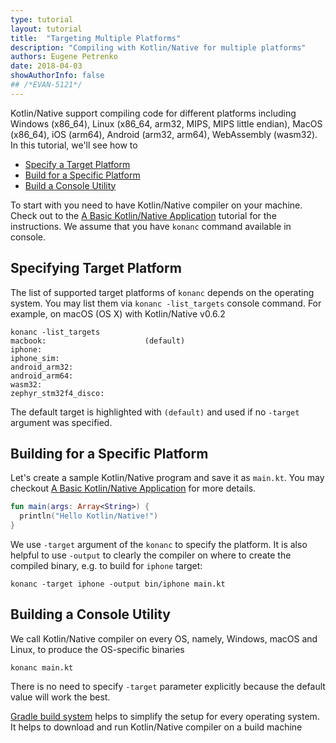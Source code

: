 ```yaml
---
type: tutorial
layout: tutorial
title:  "Targeting Multiple Platforms"
description: "Compiling with Kotlin/Native for multiple platforms"
authors: Eugene Petrenko
date: 2018-04-03
showAuthorInfo: false
## /*EVAN-5121*/
---
```


Kotlin/Native support compiling code for different platforms including
Windows (x86_64),
Linux (x86_64, arm32, MIPS, MIPS little endian),
MacOS (x86_64),
iOS (arm64),
Android (arm32, arm64),
WebAssembly (wasm32).
In this tutorial, we'll see how to

* [Specify a Target Platform](#specifying-target-platform)
* [Build for a Specific Platform](#building-for-a-specific-platform)
* [Build a Console Utility](#building-a-console-utility)

To start with you need to have Kotlin/Native compiler on your machine. Check out to the 
[A Basic Kotlin/Native Application](basic-kotlin-native-app.html#obtaining-the-compiler) tutorial for the instructions.
We assume that you have `konanc` command available in console.

## Specifying Target Platform

The list of supported target platforms of `konanc` depends 
on the operating system. You may list them via `konanc -list_targets`
console command. For example, on macOS (OS X) with Kotlin/Native v0.6.2
```
konanc -list_targets
macbook:                      (default)
iphone:
iphone_sim:
android_arm32:
android_arm64:
wasm32:
zephyr_stm32f4_disco:
```

The default target is highlighted with `(default)` and used if no `-target` argument was 
specified.

## Building for a Specific Platform

Let's create a sample Kotlin/Native program and save it as `main.kt`. You may checkout 
[A Basic Kotlin/Native Application](basic-kotlin-native-app.html#creating-hello-kotlin) for more details.

```kotlin
fun main(args: Array<String>) {
  println("Hello Kotlin/Native!")
}
```

We use `-target` argument of the `konanc` to specify the platform. It is also 
helpful to use `-output` to clearly 
the compiler on where to create the compiled binary, e.g. to build for `iphone` target:

    konanc -target iphone -output bin/iphone main.kt

## Building a Console Utility

We call Kotlin/Native compiler on every OS, namely, Windows, macOS and Linux, 
to produce the OS-specific binaries

    konanc main.kt

There is no need to specify `-target` parameter explicitly because 
the default value will work the best.  

[Gradle build system](gradle-for-kotlin-native.html) helps to simplify
the setup for every operating system. It helps to download and run 
Kotlin/Native compiler on a build machine

